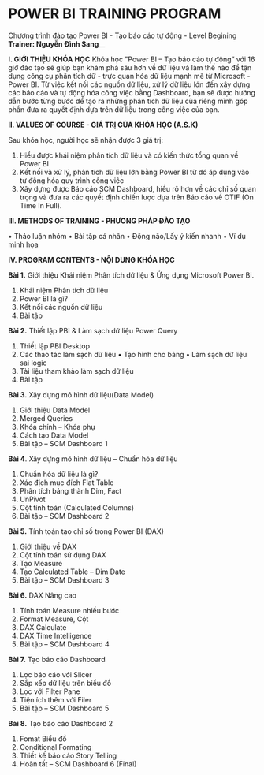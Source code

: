 # POWER BI TRAINING PROGRAM
Chương trình đào tạo Power BI - Tạo báo cáo tự động - Level Begining
**Trainer: Nguyễn Đình Sang**__

**I.	GIỚI THIỆU KHÓA HỌC**
Khóa học "Power BI – Tạo báo cáo tự động” với 16 giờ đào tạo sẽ giúp bạn khám phá sâu hơn về dữ liệu và làm thế nào để tận dụng công cụ phân tích dữ - trực quan hóa dữ liệu mạnh mẽ từ Microsoft - Power BI. Từ việc kết nối các nguồn dữ liệu, xử lý dữ liệu lớn đến xây dựng các báo cáo và tự động hóa công việc bằng Dashboard, bạn sẽ được hướng dẫn bước từng bước để tạo ra những phân tích dữ liệu của riêng mình góp phần đưa ra quyết định dựa trên dữ liệu trong công việc của bạn.

**II.	VALUES OF COURSE - GIÁ TRỊ CỦA KHÓA HỌC (A.S.K)**

Sau khóa học, người học sẽ nhận được 3 giá trị:
1.	Hiểu được khái niệm phân tích dữ liệu và có kiến thức tổng quan về Power BI
2.	Kết nối và xử lý, phân tích dữ liệu lớn bằng Power BI từ đó áp dụng vào tự động hóa quy trình công việc
3.	Xây dựng được Báo cáo SCM Dashboard, hiểu rõ hơn về các chỉ số quan trọng và đưa ra các quyết định chiến lược dựa trên Báo cáo về OTIF (On Time In Full).

**III.	METHODS OF TRAINING - PHƯƠNG PHÁP ĐÀO TẠO**

•	Thảo luận nhóm
•	Bài tập cá nhân
•	Động não/Lấy ý kiến nhanh
•	Ví dụ minh họa
 
**IV.	PROGRAM CONTENTS - NỘI DUNG KHÓA HỌC**

**Bài 1.** Giới thiệu Khái niệm Phân tích dữ liệu & Ứng dụng Microsoft Power Bi.
   1.	Khái niệm Phân tích dữ liệu
   2.	Power BI là gì?
   3.	Kết nối các nguồn dữ liệu 
   4.	Bài tập

**Bài 2.** Thiết lập PBI & Làm sạch dữ liệu Power Query
   1.	Thiết lập PBI Desktop
   2.	Các thao tác làm sạch dữ liệu
   •	Tạo hình cho bảng
   •	Làm sạch dữ liệu sai logic
   3.	Tài liệu tham khảo làm sạch dữ liệu
   4.	Bài tập
      
**Bài 3.** Xây dựng mô hình dữ liệu(Data Model)
  1.	Giới thiệu Data Model
  2.	Merged Queries
  3.	Khóa chính – Khóa phụ
  4.	Cách tạo Data Model
  5.	Bài tập – SCM Dashboard 1
     
**Bài 4**. Xây dựng mô hình dữ liệu – Chuẩn hóa dữ liệu 
  1.	Chuẩn hóa dữ liệu là gì?
  2.	Xác địch mục đích Flat Table
  3.	Phân tích bảng thành Dim, Fact
  4.	UnPivot
  5.	Cột tính toán (Calculated Columns)
  6.	Bài tập – SCM Dashboard 2

**Bài 5.** Tính toán tạo chỉ số trong Power BI (DAX)
  1.	Giới thiệu về DAX
  2.	Cột tính toán sử dụng DAX
  3.	Tạo Measure
  4.	Tạo Calculated Table – Dim Date
  5.	Bài tập – SCM Dashboard 3
     
**Bài 6.** DAX Nâng cao
  1.	Tính toán Measure nhiều bước
  2.	Format Measure, Cột
  3.   DAX Calculate
  4.   DAX Time Intelligence
  5.   Bài tập – SCM Dashboard 4
     
**Bài 7.** Tạo báo cáo Dashboard
  1.	Lọc báo cáo với Slicer
  2.	Sắp xếp dữ liệu trên biểu đồ
  3.	Lọc với Filter Pane
  4.	Tiện ích thêm với Filer
  5. Bài tập – SCM Dashboard 5
     
**Bài 8.** Tạo báo cáo Dashboard 2
  1.	Fomat Biểu đồ
  2.	Conditional Formating
  3.	Thiết kế báo cáo Story Telling
  4.	Hoàn tất – SCM Dashboard 6 (Final)

